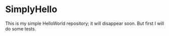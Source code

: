 SimplyHello
===========

This is my simple HelloWorld repository; it will disappear soon. 
But first I will do some tests. 
